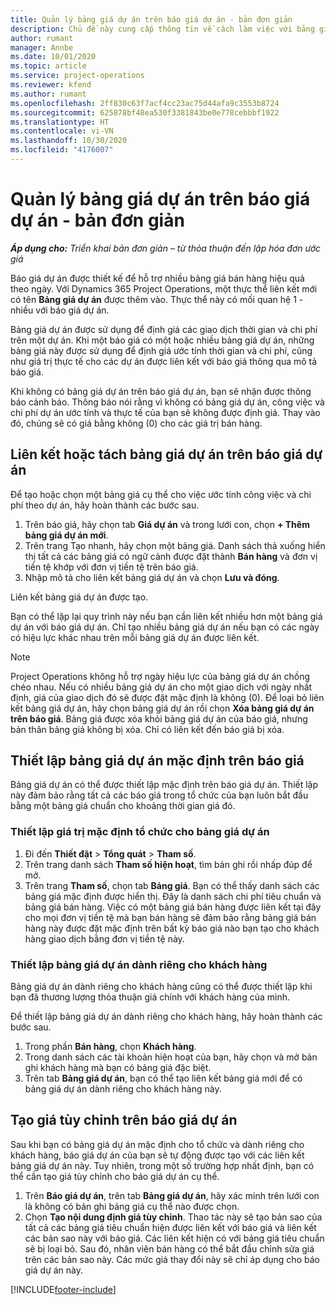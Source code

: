 ```yaml
---
title: Quản lý bảng giá dự án trên báo giá dự án - bản đơn giản
description: Chủ đề này cung cấp thông tin về cách làm việc với bảng giá dự án trên báo giá. (Sales)
author: rumant
manager: Annbe
ms.date: 10/01/2020
ms.topic: article
ms.service: project-operations
ms.reviewer: kfend
ms.author: rumant
ms.openlocfilehash: 2ff830c63f7acf4cc23ac75d44afa9c3553b8724
ms.sourcegitcommit: 625878bf48ea530f3381843be0e778cebbbf1922
ms.translationtype: HT
ms.contentlocale: vi-VN
ms.lasthandoff: 10/30/2020
ms.locfileid: "4176007"
---
```

# <a name="manage-project-price-lists-on-project-quotes---lite"></a>Quản lý bảng giá dự án trên báo giá dự án - bản đơn giản

_**Áp dụng cho:** Triển khai bản đơn giản – từ thỏa thuận đến lập hóa đơn ước giá_

Báo giá dự án được thiết kế để hỗ trợ nhiều bảng giá bán hàng hiệu quả theo ngày. Với Dynamics 365 Project Operations, một thực thể liên kết mới có tên **Bảng giá dự án** được thêm vào. Thực thể này có mối quan hệ 1 - nhiều với báo giá dự án.

Bảng giá dự án được sử dụng để định giá các giao dịch thời gian và chi phí trên một dự án. Khi một báo giá có một hoặc nhiều bảng giá dự án, những bảng giá này được sử dụng để định giá ước tính thời gian và chi phí, cũng như giá trị thực tế cho các dự án được liên kết với báo giá thông qua mô tả báo giá.

Khi không có bảng giá dự án trên báo giá dự án, bạn sẽ nhận được thông báo cảnh báo. Thông báo nói rằng vì không có bảng giá dự án, công việc và chi phí dự án ước tính và thực tế của bạn sẽ không được định giá. Thay vào đó, chúng sẽ có giá bằng không (0) cho các giá trị bán hàng.

## <a name="associate-or-disassociate-a-project-price-list-on-a-project-quote"></a>Liên kết hoặc tách bảng giá dự án trên báo giá dự án

Để tạo hoặc chọn một bảng giá cụ thể cho việc ước tính công việc và chi phí theo dự án, hãy hoàn thành các bước sau.

1. Trên báo giá, hãy chọn tab **Giá dự án** và trong lưới con, chọn **+ Thêm bảng giá dự án mới**.
2. Trên trang Tạo nhanh, hãy chọn một bảng giá. Danh sách thả xuống hiển thị tất cả các bảng giá có ngữ cảnh được đặt thành **Bán hàng** và đơn vị tiền tệ khớp với đơn vị tiền tệ trên báo giá.
4. Nhập mô tả cho liên kết bảng giá dự án và chọn **Lưu và đóng**.

Liên kết bảng giá dự án được tạo.

Bạn có thể lặp lại quy trình này nếu bạn cần liên kết nhiều hơn một bảng giá dự án với báo giá dự án. Chỉ tạo nhiều bảng giá dự án nếu bạn có các ngày có hiệu lực khác nhau trên mỗi bảng giá dự án được liên kết.

> [!NOTE]
> Project Operations không hỗ trợ ngày hiệu lực của bảng giá dự án chồng chéo nhau. Nếu có nhiều bảng giá dự án cho một giao dịch với ngày nhất định, giá của giao dịch đó sẽ được đặt mặc định là không (0).
Để loại bỏ liên kết bảng giá dự án, hãy chọn bảng giá dự án rồi chọn **Xóa bảng giá dự án trên báo giá**. Bảng giá được xóa khỏi bảng giá dự án của báo giá, nhưng bản thân bảng giá không bị xóa. Chỉ có liên kết đến báo giá bị xóa.

## <a name="set-up-default-project-price-lists-on-a-quote"></a>Thiết lập bảng giá dự án mặc định trên báo giá

Bảng giá dự án có thể được thiết lập mặc định trên báo giá dự án. Thiết lập này đảm bảo rằng tất cả các báo giá trong tổ chức của bạn luôn bắt đầu bằng một bảng giá chuẩn cho khoảng thời gian giá đó.

### <a name="set-up-organizational-default-for-project-price-lists"></a>Thiết lập giá trị mặc định tổ chức cho bảng giá dự án

1. Đi đến **Thiết đặt** > **Tổng quát** > **Tham số**.
2. Trên trang danh sách **Tham số hiện hoạt**, tìm bản ghi rồi nhấp đúp để mở. 
3. Trên trang **Tham số**, chọn tab **Bảng giá**. Bạn có thể thấy danh sách các bảng giá mặc định được hiển thị. Đây là danh sách chi phí tiêu chuẩn và bảng giá bán hàng. Việc có một bảng giá bán hàng được liên kết tại đây cho mọi đơn vị tiền tệ mà bạn bán hàng sẽ đảm bảo rằng bảng giá bán hàng này được đặt mặc định trên bất kỳ báo giá nào bạn tạo cho khách hàng giao dịch bằng đơn vị tiền tệ này.

### <a name="set-up-customer-specific-project-price-lists"></a>Thiết lập bảng giá dự án dành riêng cho khách hàng

Bảng giá dự án dành riêng cho khách hàng cũng có thể được thiết lập khi bạn đã thương lượng thỏa thuận giá chính với khách hàng của mình.

Để thiết lập bảng giá dự án dành riêng cho khách hàng, hãy hoàn thành các bước sau.

1. Trong phần **Bán hàng**, chọn **Khách hàng**.
2. Trong danh sách các tài khoản hiện hoạt của bạn, hãy chọn và mở bản ghi khách hàng mà bạn có bảng giá đặc biệt.
3. Trên tab **Bảng giá dự án**, bạn có thể tạo liên kết bảng giá mới để có bảng giá dự án dành riêng cho khách hàng này.

## <a name="create-custom-pricing-on-a-project-quote"></a>Tạo giá tùy chỉnh trên báo giá dự án

Sau khi bạn có bảng giá dự án mặc định cho tổ chức và dành riêng cho khách hàng, báo giá dự án của bạn sẽ tự động được tạo với các liên kết bảng giá dự án này. Tuy nhiên, trong một số trường hợp nhất định, bạn có thể cần tạo giá tùy chỉnh cho báo giá dự án cụ thể. 

1. Trên **Báo giá dự án**, trên tab **Bảng giá dự án**, hãy xác minh trên lưới con là không có bản ghi bảng giá cụ thể nào được chọn.
2. Chọn **Tạo nội dung định giá tùy chỉnh**. Thao tác này sẽ tạo bản sao của tất cả các bảng giá tiêu chuẩn hiện được liên kết với báo giá và liên kết các bản sao này với báo giá. Các liên kết hiện có với bảng giá tiêu chuẩn sẽ bị loại bỏ. Sau đó, nhân viên bán hàng có thể bắt đầu chỉnh sửa giá trên các bản sao này. Các mức giá thay đổi này sẽ chỉ áp dụng cho báo giá dự án này.


[!INCLUDE[footer-include](../../includes/footer-banner.md)]